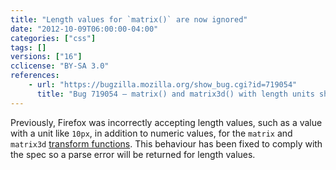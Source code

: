 ```yaml
---
title: "Length values for `matrix()` are now ignored"
date: "2012-10-09T06:00:00-04:00"
categories: ["css"]
tags: []
versions: ["16"]
cclicense: "BY-SA 3.0"
references:
    - url: "https://bugzilla.mozilla.org/show_bug.cgi?id=719054"
      title: "Bug 719054 – matrix() and matrix3d() with length units should be parse errors"
---
```

Previously, Firefox was incorrectly accepting length values, such as a value with a unit like `10px`, in addition to numeric values, for the `matrix` and `matrix3d` [transform functions](https://developer.mozilla.org/docs/Web/CSS/transform-function). This behaviour has been fixed to comply with the spec so a parse error will be returned for length values.
